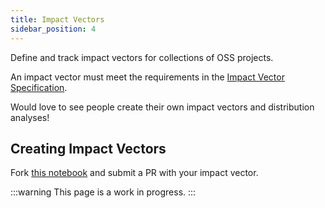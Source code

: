 ```yaml
---
title: Impact Vectors
sidebar_position: 4
---
```


Define and track impact vectors for collections of OSS projects.

An impact vector must meet the requirements in the [Impact Vector Specification](../resources/impact-vector-spec).

Would love to see people create their own impact vectors and distribution analyses!

## Creating Impact Vectors

Fork [this notebook](https://github.com/opensource-observer/insights/blob/main/community/datasets/retropgf3_results/ImpactVectors%20vs%20DistributionResults.ipynb) and submit a PR with your impact vector.

:::warning
This page is a work in progress.
:::
